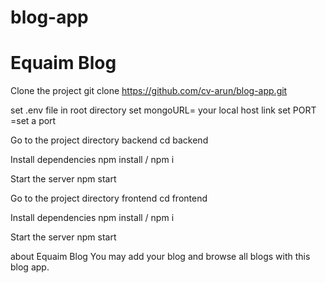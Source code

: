 # blog-app

# Equaim Blog

Clone the project
git clone https://github.com/cv-arun/blog-app.git

set .env file in root directory
set mongoURL= your local host link
set PORT =set a port

Go to the project directory backend
cd backend

Install dependencies
npm install / npm i

Start the server
npm start

Go to the project directory frontend
cd frontend

Install dependencies
npm install / npm i

Start the server
npm start

about Equaim Blog
You may add your blog and browse all blogs with this blog app.
